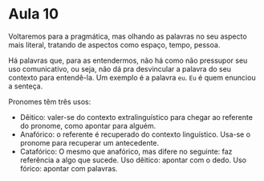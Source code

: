Aula 10
=======

Voltaremos para a pragmática, mas olhando as palavras no seu aspecto mais literal, tratando de aspectos como espaço, tempo, pessoa.

Há palavras que, para as entendermos, não há como não pressupor seu uso comunicativo, ou seja, não dá pra desvincular a palavra do seu contexto para entendê-la. Um exemplo é a palavra `eu`. `Eu` é quem enunciou a senteça.

Pronomes têm três usos:

- Dêitico: valer-se do contexto extralinguístico para chegar ao referente do pronome, como apontar para alguém.
- Anafórico: o referente é recuperado do contexto linguístico. Usa-se o pronome para recuperar um antecedente.
- Catafórico: O mesmo que anafórico, mas difere no seguinte: faz referência a algo que sucede.
Uso dêitico: apontar com o dedo. Uso fórico: apontar com palavras.